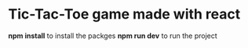 
# Tic-Tac-Toe game made with react

**npm install** to install the packges
**npm run dev** to run the project
